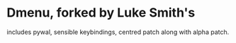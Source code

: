 # Dmenu, forked by Luke Smith's

includes pywal, sensible keybindings, centred patch along with alpha patch.
